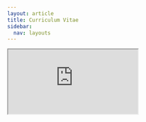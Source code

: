 ```yaml
---
layout: article
title: Curriculum Vitae
sidebar:
  nav: layouts
---
```


<iframe src="https://docs.google.com/document/d/e/2PACX-1vQzfJyUIULwaIWgW4KwPWMer95N1s59NUWtqbXhia4lEGdsyKQCUEfucrhOxrELeOCPkBrRilV2V_SG/pub?embedded=true"></iframe>
